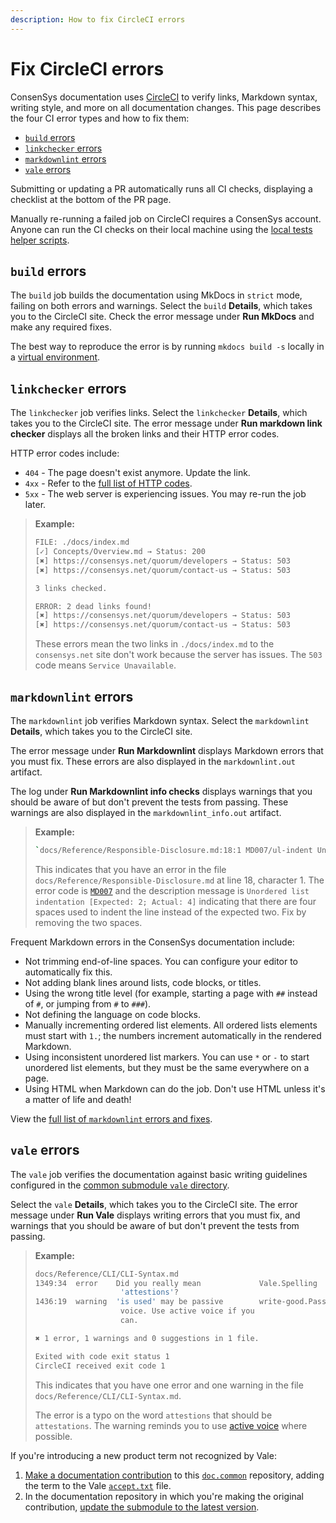 ```yaml
---
description: How to fix CircleCI errors
---
```


# Fix CircleCI errors

ConsenSys documentation uses [CircleCI](https://circleci.com/) to verify links, Markdown syntax, writing style, and more on all documentation changes.
This page describes the four CI error types and how to fix them:

- [`build` errors](#build-errors)
- [`linkchecker` errors](#linkchecker-errors)
- [`markdownlint` errors](#markdownlint-errors)
- [`vale` errors](#vale-errors)

Submitting or updating a PR automatically runs all CI checks, displaying a checklist at the bottom of the PR page.

Manually re-running a failed job on CircleCI requires a ConsenSys account.
Anyone can run the CI checks on their local machine using the [local tests helper scripts](https://github.com/Consensys/doc.common/tree/master/build_tools/scripts).

## `build` errors

The `build` job builds the documentation using MkDocs in `strict` mode, failing on both errors and warnings.
Select the `build` **Details**, which takes you to the CircleCI site.
Check the error message under **Run MkDocs** and make any required fixes.

The best way to reproduce the error is by running `mkdocs build -s` locally in a [virtual environment](../preview/old-system.md).

## `linkchecker` errors

The `linkchecker` job verifies links.
Select the `linkchecker` **Details**, which takes you to the CircleCI site.
The error message under **Run markdown link checker** displays all the broken links and their HTTP error codes.

HTTP error codes include:

- `404` - The page doesn't exist anymore.
  Update the link.
- `4xx` - Refer to the [full list of HTTP codes](https://en.wikipedia.org/wiki/List_of_HTTP_status_codes).
- `5xx` - The web server is experiencing issues.
  You may re-run the job later.

> **Example:**
>
> ```bash
> FILE: ./docs/index.md
> [✓] Concepts/Overview.md → Status: 200
> [✖] https://consensys.net/quorum/developers → Status: 503
> [✖] https://consensys.net/quorum/contact-us → Status: 503
>
> 3 links checked.
>
> ERROR: 2 dead links found!
> [✖] https://consensys.net/quorum/developers → Status: 503
> [✖] https://consensys.net/quorum/contact-us → Status: 503
> ```
>
> These errors mean the two links in `./docs/index.md` to the `consensys.net` site don't work because the server has issues.
> The `503` code means `Service Unavailable`.

## `markdownlint` errors

The `markdownlint` job verifies Markdown syntax.
Select the `markdownlint` **Details**, which takes you to the CircleCI site.

The error message under **Run Markdownlint** displays Markdown errors that you must fix.
These errors are also displayed in the `markdownlint.out` artifact.

The log under **Run Markdownlint info checks** displays warnings that you should be aware of but don't prevent the tests from passing.
These warnings are also displayed in the `markdownlint_info.out` artifact.

> **Example:**
>
> ```bash
> `docs/Reference/Responsible-Disclosure.md:18:1 MD007/ul-indent Unordered list indentation [Expected: 2; Actual: 4]`
> ```
>
> This indicates that you have an error in the file `docs/Reference/Responsible-Disclosure.md` at line 18, character 1.
> The error code is [`MD007`](https://github.com/DavidAnson/markdownlint/blob/main/doc/Rules.md#md007---unordered-list-indentation) and the description message is `Unordered list indentation [Expected: 2; Actual: 4]` indicating that there are four spaces used to indent the line instead of the expected two.
> Fix by removing the two spaces.

Frequent Markdown errors in the ConsenSys documentation include:

- Not trimming end-of-line spaces.
  You can configure your editor to automatically fix this.
- Not adding blank lines around lists, code blocks, or titles.
- Using the wrong title level (for example, starting a page with `##` instead of `#`, or jumping from `#` to `###`).
- Not defining the language on code blocks.
- Manually incrementing ordered list elements.
  All ordered lists elements must start with `1.`; the numbers increment automatically in the rendered Markdown.
- Using inconsistent unordered list markers.
  You can use `*` or `-` to start unordered list elements, but they must be the same everywhere on a page.
- Using HTML when Markdown can do the job.
  Don't use HTML unless it's a matter of life and death!

View the [full list of `markdownlint` errors and fixes](https://github.com/DavidAnson/markdownlint/blob/main/doc/Rules.md).

## `vale` errors

The `vale` job verifies the documentation against basic writing guidelines configured in the [common submodule `vale` directory](https://github.com/ConsenSys/doc.common/tree/master/build_tools/vale).

Select the `vale` **Details**, which takes you to the CircleCI site.
The error message under **Run Vale** displays writing errors that you must fix, and warnings that you should be aware of but don't prevent the tests from passing.

> **Example:**
>
> ```bash
> docs/Reference/CLI/CLI-Syntax.md
> 1349:34  error    Did you really mean             Vale.Spelling
>                    'attestions'?
> 1436:19  warning  'is used' may be passive        write-good.Passive
>                    voice. Use active voice if you
>                    can.
>
> ✖ 1 error, 1 warnings and 0 suggestions in 1 file.
>
> Exited with code exit status 1
> CircleCI received exit code 1
> ```
>
> This indicates that you have one error and one warning in the file `docs/Reference/CLI/CLI-Syntax.md`.
>
> The error is a typo on the word `attestions` that should be `attestations`.
> The warning reminds you to use [active voice](https://docs.microsoft.com/en-us/style-guide/grammar/verbs#active-and-passive-voice) where possible.

If you're introducing a new product term not recognized by Vale:

1. [Make a documentation contribution](contribute-to-the-documentation.md) to this [`doc.common`](https://github.com/ConsenSys/doc.common) repository, adding the term to the Vale [`accept.txt`](https://github.com/ConsenSys/doc.common/blob/master/build_tools/vale/vale_styles/Vocab/Consensys/accept.txt) file.
1. In the documentation repository in which you're making the original contribution, [update the submodule to the latest version](use-common-submodule.md#update-repositories-to-the-latest-submodule-version).
